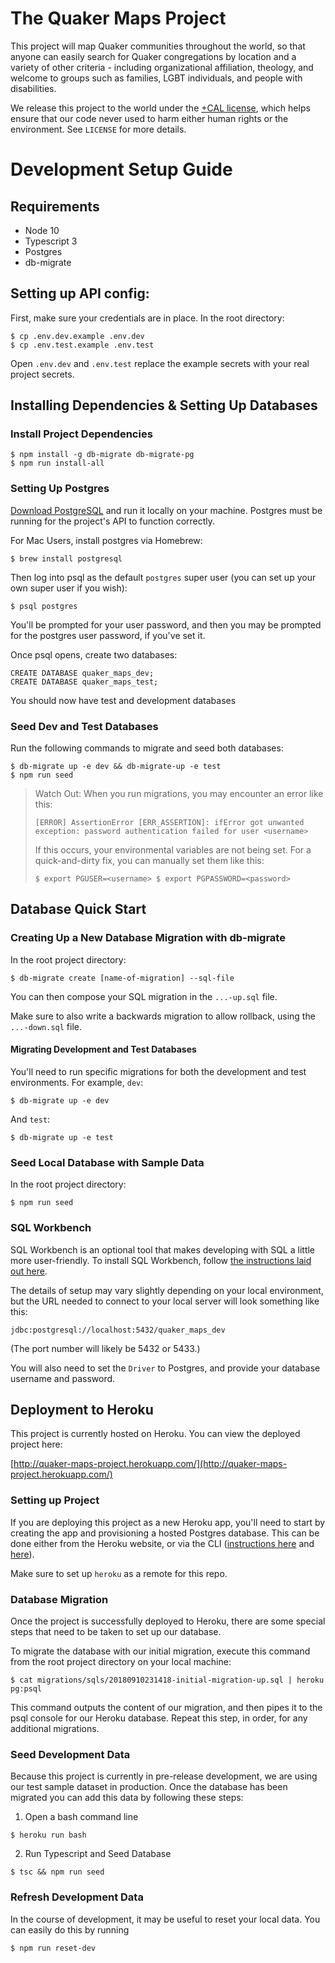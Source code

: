 # The Quaker Maps Project

This project will map Quaker communities throughout the world, so that anyone can easily search for Quaker congregations by location and a variety of other criteria - including organizational affiliation, theology, and welcome to groups such as families, LGBT individuals, and people with disabilities.

We release this project to the world under the [+CAL license](https://legaldesign.org/cal-ethical-ip), which helps ensure that our code never used to harm either human rights or the environment. See `LICENSE` for more details.

# Development Setup Guide

## Requirements

* Node 10
* Typescript 3
* Postgres
* db-migrate

## Setting up API config:

First, make sure your credentials are in place. In the root directory:

```
$ cp .env.dev.example .env.dev
$ cp .env.test.example .env.test
```

Open `.env.dev` and `.env.test` replace the example secrets with your real project secrets.

## Installing Dependencies & Setting Up Databases

### Install Project Dependencies

```
$ npm install -g db-migrate db-migrate-pg
$ npm run install-all
```

### Setting Up Postgres

[Download PostgreSQL](https://www.postgresql.org/download/) and run it locally on your machine. Postgres must be running for the project's API to function correctly.

For Mac Users, install postgres via Homebrew:

```
$ brew install postgresql
```

Then log into psql as the default `postgres` super user (you can set up your own super user if you wish):

```
$ psql postgres
```

You'll be prompted for your user password, and then you may be prompted for the postgres user password, if you've set it.

Once psql opens, create two databases:

```
CREATE DATABASE quaker_maps_dev;
CREATE DATABASE quaker_maps_test;
```

You should now have test and development databases

### Seed Dev and Test Databases

Run the following commands to migrate and seed both databases:

```
$ db-migrate up -e dev && db-migrate-up -e test
$ npm run seed
```

> Watch Out: When you run migrations, you may encounter an error like this:
> ```
> [ERROR] AssertionError [ERR_ASSERTION]: ifError got unwanted exception: password authentication failed for user <username>
> ```
> If this occurs, your environmental variables are not being set. For a quick-and-dirty fix, you can manually set them like this:
> ```
> $ export PGUSER=<username> $ export PGPASSWORD=<password>
> ```

## Database Quick Start

### Creating Up a New Database Migration with db-migrate

In the root project directory:

```
$ db-migrate create [name-of-migration] --sql-file
```

You can then compose your SQL migration in the `...-up.sql` file.

Make sure to also write a backwards migration to allow rollback, using the `...-down.sql` file.

#### Migrating Development and Test Databases

You'll need to run specific migrations for both the development and test environments. For example, `dev`:

```
$ db-migrate up -e dev
```

And `test`:

```
$ db-migrate up -e test
```

### Seed Local Database with Sample Data

In the root project directory:

```
$ npm run seed
```

### SQL Workbench

SQL Workbench is an optional tool that makes developing with SQL a little more user-friendly. To install SQL Workbench, follow [the instructions laid out here](https://data36.com/install-sql-workbench-postgresql/).

The details of setup may vary slightly depending on your local environment, but the URL needed to connect to your local server will look something like this:

```
jdbc:postgresql://localhost:5432/quaker_maps_dev
```

(The port number will likely be 5432 or 5433.)

You will also need to set the `Driver` to Postgres, and provide your database username and password.

## Deployment to Heroku

This project is currently hosted on Heroku. You can view the deployed project here:

[http://quaker-maps-project.herokuapp.com/](http://quaker-maps-project.herokuapp.com/)

### Setting up Project

If you are deploying this project as a new Heroku app, you'll need to start by creating the app and provisioning a hosted Postgres database. This can be done either from the Heroku website, or via the CLI ([instructions here](https://devcenter.heroku.com/articles/creating-apps) and [here](https://devcenter.heroku.com/articles/heroku-postgresql)).

Make sure to set up `heroku` as a remote for this repo.

### Database Migration

Once the project is successfully deployed to Heroku, there are some special steps that need to be taken to set up our database.

To migrate the database with our initial migration, execute this command from the root project directory on your local machine:

```
$ cat migrations/sqls/20180910231418-initial-migration-up.sql | heroku pg:psql
```

This command outputs the content of our migration, and then pipes it to the psql console for our Heroku database. Repeat this step, in order, for any additional migrations.

### Seed Development Data

Because this project is currently in pre-release development, we are using our test sample dataset in production. Once the database has been migrated you can add this data by following these steps:

1. Open a bash command line 

```
$ heroku run bash
```

2. Run Typescript and Seed Database

```
$ tsc && npm run seed
```

### Refresh Development Data

In the course of development, it may be useful to reset your local data. You can easily do this by running

```
$ npm run reset-dev
```
